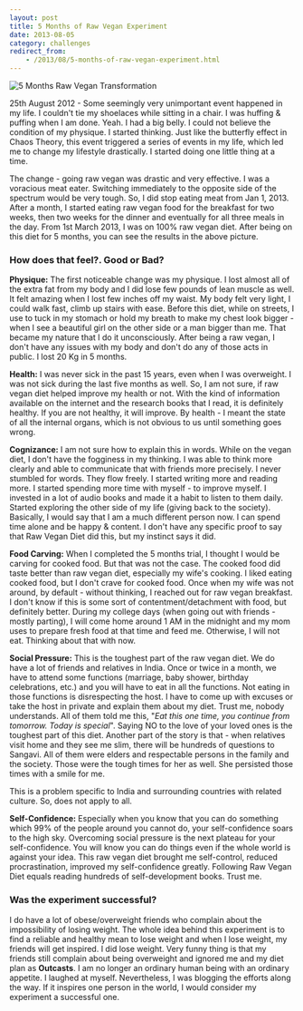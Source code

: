 ```yaml
---
layout: post
title: 5 Months of Raw Vegan Experiment
date: 2013-08-05
category: challenges
redirect_from:
    - /2013/08/5-months-of-raw-vegan-experiment.html
---
```


![5 Months Raw Vegan Transformation]({{site.img-path}}/5-months-raw-vegan-transformation.jpg)  

25th August 2012 - Some seemingly very unimportant event happened in my life. I couldn't tie my shoelaces while sitting in a chair. I was huffing & puffing when I am done. Yeah. I had a big belly. I could not believe the condition of my physique. I started thinking. Just like the butterfly effect in Chaos Theory, this event triggered a series of events in my life, which led me to change my lifestyle drastically. I started doing one little thing at a time. 
  
The change - going raw vegan was drastic and very effective. I was a voracious meat eater. Switching immediately to the opposite side of the spectrum would be very tough. So, I did stop eating meat from Jan 1, 2013. After a month, I started eating raw vegan food for the breakfast for two weeks, then two weeks for the dinner and eventually for all three meals in the day. From 1st March 2013, I was on 100% raw vegan diet. After being on this diet for 5 months, you can see the results in the above picture.  
  
### How does that feel?. Good or Bad?  
  
**Physique:** The first noticeable change was my physique. I lost almost all of the extra fat from my body and I did lose few pounds of lean muscle as well. It felt amazing when I lost few inches off my waist. My body felt very light, I could walk fast, climb up stairs with ease. Before this diet, while on streets, I use to tuck in my stomach or hold my breath to make my chest look bigger - when I see a beautiful girl on the other side or a man bigger than me. That became my nature that I do it unconsciously. After being a raw vegan, I don't have any issues with my body and don't do any of those acts in public. I lost 20 Kg in 5 months.  
  
**Health:** I was never sick in the past 15 years, even when I was overweight. I was not sick during the last five months as well. So, I am not sure, if raw vegan diet helped improve my health or not. With the kind of information available on the internet and the research books that I read, it is definitely healthy. If you are not healthy, it will improve. By health - I meant the state of all the internal organs, which is not obvious to us until something goes wrong.  
  
**Cognizance:** I am not sure how to explain this in words. While on the vegan diet, I don't have the fogginess in my thinking. I was able to think more clearly and able to communicate that with friends more precisely. I never stumbled for words. They flow freely. I started writing more and reading more. I started spending more time with myself - to improve myself. I invested in a lot of audio books and made it a habit to listen to them daily. Started exploring the other side of my life (giving back to the society). Basically, I would say that I am a much different person now. I can spend time alone and be happy & content. I don't have any specific proof to say that Raw Vegan Diet did this, but my instinct says it did.  
  
**Food Carving:** When I completed the 5 months trial, I thought I would be carving for cooked food. But that was not the case. The cooked food did taste better than raw vegan diet, especially my wife's cooking. I liked eating cooked food, but I don't crave for cooked food. Once when my wife was not around, by default - without thinking, I reached out for raw vegan breakfast. I don't know if this is some sort of contentment/detachment with food, but definitely better. During my college days (when going out with friends - mostly parting), I will come home around 1 AM in the midnight and my mom uses to prepare fresh food at that time and feed me. Otherwise, I will not eat. Thinking about that with now.  
  
**Social Pressure:** This is the toughest part of the raw vegan diet. We do have a lot of friends and relatives in India. Once or twice in a month, we have to attend some functions (marriage, baby shower, birthday celebrations, etc.) and you will have to eat in all the functions. Not eating in those functions is disrespecting the host. I have to come up with excuses or take the host in private and explain them about my diet. Trust me, nobody understands. All of them told me this, "*Eat this one time, you continue from tomorrow. Today is special*". Saying NO to the love of your loved ones is the toughest part of this diet. Another part of the story is that - when relatives visit home and they see me slim, there will be hundreds of questions to Sangavi. All of them were elders and respectable persons in the family and the society. Those were the tough times for her as well. She persisted those times with a smile for me.  
  
This is a problem specific to India and surrounding countries with related culture. So, does not apply to all.  
  
**Self-Confidence:** Especially when you know that you can do something which 99% of the people around you cannot do, your self-confidence soars to the high sky. Overcoming social pressure is the next plateau for your self-confidence. You will know you can do things even if the whole world is against your idea. This raw vegan diet brought me self-control, reduced procrastination, improved my self-confidence greatly. Following Raw Vegan Diet equals reading hundreds of self-development books. Trust me.  
  
### Was the experiment successful?  
  
I do have a lot of obese/overweight friends who complain about the impossibility of losing weight. The whole idea behind this experiment is to find a reliable and healthy mean to lose weight and when I lose weight, my friends will get inspired. I did lose weight. Very funny thing is that my friends still complain about being overweight and ignored me and my diet plan as **Outcasts**. I am no longer an ordinary human being with an ordinary appetite. I laughed at myself. Nevertheless, I was blogging the efforts along the way. If it inspires one person in the world, I would consider my experiment a successful one. 

